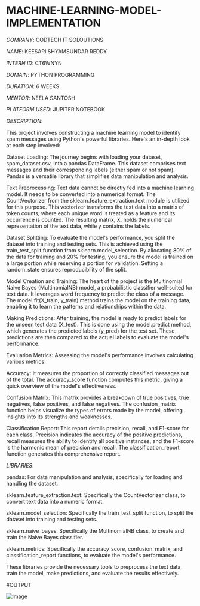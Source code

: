 # MACHINE-LEARNING-MODEL-IMPLEMENTATION

*COMPANY*: CODTECH IT SOLOUTIONS

*NAME*: KEESARI SHYAMSUNDAR REDDY

*INTERN ID*: CT6WNYN

*DOMAIN*: PYTHON PROGRAMMING

*DURATION*: 6 WEEKS

*MENTOR*: NEELA SANTOSH

*PLATFORM USED*: JUPITER NOTEBOOK

*DESCRIPTION*:

This project involves constructing a machine learning model to identify spam messages using Python's powerful libraries. Here's an in-depth look at each step involved:

Dataset Loading: The journey begins with loading your dataset, spam_dataset.csv, into a pandas DataFrame. This dataset comprises text messages and their corresponding labels (either spam or not spam). Pandas is a versatile library that simplifies data manipulation and analysis.

Text Preprocessing: Text data cannot be directly fed into a machine learning model. It needs to be converted into a numerical format. The CountVectorizer from the sklearn.feature_extraction.text module is utilized for this purpose. This vectorizer transforms the text data into a matrix of token counts, where each unique word is treated as a feature and its occurrence is counted. The resulting matrix, X, holds the numerical representation of the text data, while y contains the labels.

Dataset Splitting: To evaluate the model's performance, you split the dataset into training and testing sets. This is achieved using the train_test_split function from sklearn.model_selection. By allocating 80% of the data for training and 20% for testing, you ensure the model is trained on a large portion while reserving a portion for validation. Setting a random_state ensures reproducibility of the split.

Model Creation and Training: The heart of the project is the Multinomial Naive Bayes (MultinomialNB) model, a probabilistic classifier well-suited for text data. It leverages word frequency to predict the class of a message. The model.fit(X_train, y_train) method trains the model on the training data, enabling it to learn the patterns and relationships within the data.

Making Predictions: After training, the model is ready to predict labels for the unseen test data (X_test). This is done using the model.predict method, which generates the predicted labels (y_pred) for the test set. These predictions are then compared to the actual labels to evaluate the model's performance.

Evaluation Metrics: Assessing the model's performance involves calculating various metrics:

Accuracy: It measures the proportion of correctly classified messages out of the total. The accuracy_score function computes this metric, giving a quick overview of the model's effectiveness.

Confusion Matrix: This matrix provides a breakdown of true positives, true negatives, false positives, and false negatives. The confusion_matrix function helps visualize the types of errors made by the model, offering insights into its strengths and weaknesses.

Classification Report: This report details precision, recall, and F1-score for each class. Precision indicates the accuracy of the positive predictions, recall measures the ability to identify all positive instances, and the F1-score is the harmonic mean of precision and recall. The classification_report function generates this comprehensive report.

*LIBRARIES*:

pandas: For data manipulation and analysis, specifically for loading and handling the dataset.

sklearn.feature_extraction.text: Specifically the CountVectorizer class, to convert text data into a numeric format.

sklearn.model_selection: Specifically the train_test_split function, to split the dataset into training and testing sets.

sklearn.naive_bayes: Specifically the MultinomialNB class, to create and train the Naive Bayes classifier.

sklearn.metrics: Specifically the accuracy_score, confusion_matrix, and classification_report functions, to evaluate the model's performance.

These libraries provide the necessary tools to preprocess the text data, train the model, make predictions, and evaluate the results effectively.

#OUTPUT

![Image](https://github.com/user-attachments/assets/07b89105-f33f-4887-9885-2a35e6b295df)
